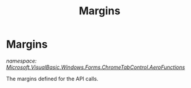 ﻿---
title: Margins
---

# Margins
_namespace: [Microsoft.VisualBasic.Windows.Forms.ChromeTabControl.AeroFunctions](N-Microsoft.VisualBasic.Windows.Forms.ChromeTabControl.AeroFunctions.html)_

The margins defined for the API calls.





